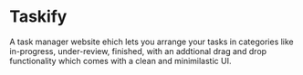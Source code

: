 # Taskify

A task manager website ehich lets you arrange your tasks in categories like in-progress, under-review, finished, with an addtional drag and drop functionality which comes with a clean and minimilastic UI.

